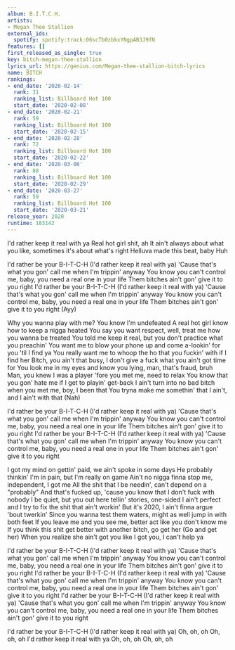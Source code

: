 ```yaml
---
album: B.I.T.C.H.
artists:
- Megan Thee Stallion
external_ids:
  spotify: spotify:track:06scTb0zbkxYNgpAB3J9fN
features: []
first_released_as_single: true
key: bitch-megan-thee-stallion
lyrics_url: https://genius.com/Megan-thee-stallion-bitch-lyrics
name: BITCH
rankings:
- end_date: '2020-02-14'
  rank: 31
  ranking_list: Billboard Hot 100
  start_date: '2020-02-08'
- end_date: '2020-02-21'
  rank: 59
  ranking_list: Billboard Hot 100
  start_date: '2020-02-15'
- end_date: '2020-02-28'
  rank: 72
  ranking_list: Billboard Hot 100
  start_date: '2020-02-22'
- end_date: '2020-03-06'
  rank: 88
  ranking_list: Billboard Hot 100
  start_date: '2020-02-29'
- end_date: '2020-03-27'
  rank: 59
  ranking_list: Billboard Hot 100
  start_date: '2020-03-21'
release_year: 2020
runtime: 183142
---
```

I'd rather keep it real with ya
Real hot girl shit, ah
It ain't always about what you like, sometimes it's about what's right
Helluva made this beat, baby
Huh


I'd rather be your B-I-T-C-H (I'd rather keep it real with ya)
'Cause that's what you gon' call me when I'm trippin' anyway
You know you can't control me, baby, you need a real one in your life
Them bitches ain't gon' give it to you right
I'd rather be your B-I-T-C-H (I'd rather keep it real with ya)
'Cause that's what you gon' call me when I'm trippin' anyway
You know you can't control me, baby, you need a real one in your life
Them bitches ain't gon' give it to you right (Ayy)


Why you wanna play with me? You know I'm undefeated
A real hot girl know how to keep a nigga heated
You say you want respect, well, treat me how you wanna be treated
You told me keep it real, but you don't practice what you preachin'
You want me to blow your phone up and come a-lookin' for you 'til I find ya
You really want me to whoop the ho that you fuckin' with if I find her
Bitch, you ain't that busy, I don't give a fuck what you ain't got time for
You look me in my eyes and know you lying, man, that's fraud, bruh
Man, you knew I was a player 'fore you met me, need to relax
You know that you gon' hate me if I get to playin' get-back
I ain't turn into no bad bitch when you met me, boy, I been that
You tryna make me somethin' that I ain't, and I ain't with that (Nah)


I'd rather be your B-I-T-C-H (I'd rather keep it real with ya)
'Cause that's what you gon' call me when I'm trippin' anyway
You know you can't control me, baby, you need a real one in your life
Them bitches ain't gon' give it to you right
I'd rather be your B-I-T-C-H (I'd rather keep it real with ya)
'Cause that's what you gon' call me when I'm trippin' anyway
You know you can't control me, baby, you need a real one in your life
Them bitches ain't gon' give it to you right


I got my mind on gettin' paid, we ain't spoke in some days
He probably thinkin' I'm in pain, but I'm really on game
Ain't no nigga finna stop me, independent, I got me
All the shit that I be needin', can't depend on a "probably"
And that's fucked up, 'cause you know that I don't fuck with nobody
I be quiet, but you out here tellin' stories, one-sided
I ain't perfect and I try to fix the shit that ain't workin'
But it's 2020, I ain't finna argue 'bout twerkin'
Since you wanna test them waters, might as well jump in with both feet
If you leave me and you see me, better act like you don't know me
If you think this shit get better with another bitch, go get her (Go and get her)
When you realize she ain't got you like I got you, I can't help ya


I'd rather be your B-I-T-C-H (I'd rather keep it real with ya)
'Cause that's what you gon' call me when I'm trippin' anyway
You know you can't control me, baby, you need a real one in your life
Them bitches ain't gon' give it to you right
I'd rather be your B-I-T-C-H (I'd rather keep it real with ya)
'Cause that's what you gon' call me when I'm trippin' anyway
You know you can't control me, baby, you need a real one in your life
Them bitches ain't gon' give it to you right
I'd rather be your B-I-T-C-H (I'd rather keep it real with ya)
'Cause that's what you gon' call me when I'm trippin' anyway
You know you can't control me, baby, you need a real one in your life
Them bitches ain't gon' give it to you right


I'd rather be your B-I-T-C-H (I'd rather keep it real with ya)
Oh, oh, oh
Oh, oh, oh
I'd rather keep it real with ya
Oh, oh, oh
Oh, oh, oh
